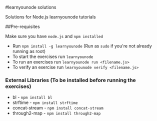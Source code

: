 #learnyounode solutions

Solutions for Node.js learnyounode tutorials

##Pre-requisites

Make sure you have ```node.js``` and ```npm installed```

* Run ```npm install -g learnyounode``` (Run as ```sudo``` if you're not already running as root)
* To start the exercises run ```learnyounode```
* To run an exercises run ```learnyounode run <filename.js>```
* To verify an exercise run ```learnyounode verify <filename.js>``` 

### External Libraries (To be installed before running the exercises)

* bl - ```npm install bl```
* strftime - ```npm install strftime```
* concat-stream - ```npm install concat-stream```
* through2-map - ```npm install through2-map```
